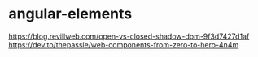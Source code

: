 # angular-elements

https://blog.revillweb.com/open-vs-closed-shadow-dom-9f3d7427d1af
https://dev.to/thepassle/web-components-from-zero-to-hero-4n4m
